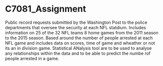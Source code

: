 # C7081_Assignment

Public record requests submitted by the Washington Post to the police departments that oversee the security at each NFL statdium. Includes information on 25 of the 32 NFL teams 8 home games from the 2011 season to the 2015 season. Based around the number of people arrested at each NFL game and includes data on scores, time of game and wheather or not its an in division game. 
Statistical ANalysis tool are to be used to analyse any relationships within the data and to be able to predict the numbe rof people arrested in a game. 
